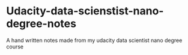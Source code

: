# Udacity-data-scienstist-nano-degree-notes
A hand written notes made from my udacity data scientist nano degree course
